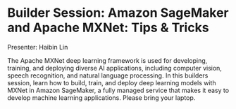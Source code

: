 # Builder Session: Amazon SageMaker and Apache MXNet: Tips & Tricks

Presenter: Haibin Lin

The Apache MXNet deep learning framework is used for developing, training, and deploying diverse AI applications, including computer vision, speech recognition, and natural language processing. In this builders session, learn how to build, train, and deploy deep learning models with MXNet in Amazon SageMaker, a fully managed service that makes it easy to develop machine learning applications. Please bring your laptop.
